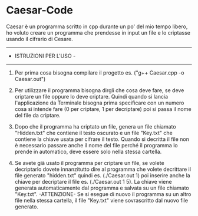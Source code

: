 # Caesar-Code

Caesar è un programma scritto in cpp durante un po' del mio tempo libero,
ho voluto creare un programma che prendesse in input un file e lo criptasse
usando il cifrario di Cesare.

------------------------
- ISTRUZIONI PER L'USO -
------------------------

1) Per prima cosa bisogna compilare il progetto es. ("g++ Caesar.cpp -o Caesar.out")

2) Per utilizzare il programma bisogna dirgli che cosa deve fare, se deve criptare un file oppure lo deve criptare. Quindi quando si lancia l'applicazione da Terminale bisogna prima specificare con un numero cosa si intende fare (0 per criptare, 1 per decriptare) poi si passa il nome del file da criptare.

3) Dopo che il programma ha criptato un file, genera un file chiamato "Hidden.txt" che contiene il testo oscurato e un file "Key.txt" che contiene  la chiave usata per cifrare il testo. Quando si decritta il file non è necessario passare anche il nome del file perché il programma lo prende in automatico, deve essere solo nella stessa cartella.

4) Se avete già usato il programma per criptare un file, se volete decriptarlo dovete innanzitutto dire al programma che volete decrittare il file generato "hidden.txt" quindi es. (./Caesar.out 1) poi inserire anche la chiave per decriptare il file es. (./Caesar.out 1 5). La chiave viene generata automaticamente dal programma e salvata su un file chiamato "Key.txt". 
-ATTENZIONE- Se si esegue di nuovo il programma su un altro file nella stessa cartella, il file "Key.txt" viene sovrascritto dal nuovo file generato.
